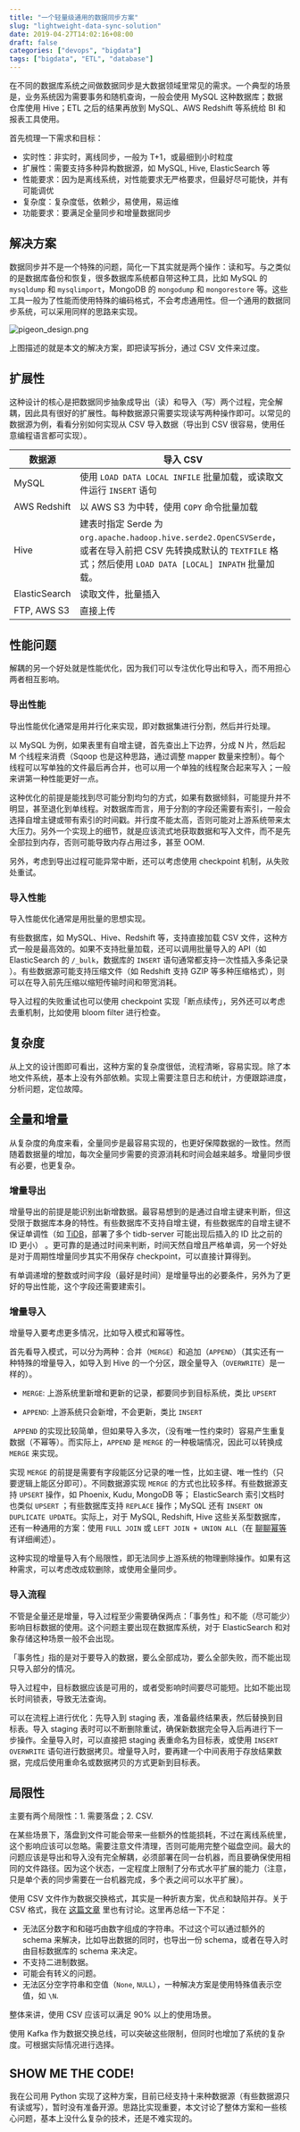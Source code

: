 ```yaml
---
title: "一个轻量级通用的数据同步方案"
slug: "lightweight-data-sync-solution"
date: 2019-04-27T14:02:16+08:00
draft: false
categories: ["devops", "bigdata"]
tags: ["bigdata", "ETL", "database"]
---
```


在不同的数据库系统之间做数据同步是大数据领域里常见的需求。一个典型的场景是，业务系统因为需要事务和随机查询，一般会使用 MySQL 这种数据库；数据仓库使用 Hive；ETL 之后的结果再放到 MySQL、AWS Redshift 等系统给 BI 和报表工具使用。

首先梳理一下需求和目标：

- 实时性：非实时，离线同步，一般为 T+1，或最细到小时粒度
- 扩展性：需要支持多种异构数据源，如 MySQL, Hive, ElasticSearch 等
- 性能要求：因为是离线系统，对性能要求无严格要求，但最好尽可能快，并有可能调优
- 复杂度：复杂度低，依赖少，易使用，易运维
- 功能要求：要满足全量同步和增量数据同步

<!--more-->

## 解决方案

数据同步并不是一个特殊的问题，简化一下其实就是两个操作：读和写。与之类似的是数据库备份和恢复，很多数据库系统都自带这种工具，比如 MySQL 的 `mysqldump` 和 `mysqlimport`，MongoDB 的 `mongodump` 和 `mongorestore` 等。这些工具一般为了性能而使用特殊的编码格式，不会考虑通用性。但一个通用的数据同步系统，可以采用同样的思路来实现。

![pigeon_design.png](https://i.loli.net/2019/04/27/5cc4196a589e6.png)

上图描述的就是本文的解决方案，即把读写拆分，通过 CSV 文件来过度。

## 扩展性

这种设计的核心是把数据同步抽象成导出（读）和导入（写）两个过程，完全解耦，因此具有很好的扩展性。每种数据源只需要实现读写两种操作即可。以常见的数据源为例，看看分别如何实现从 CSV 导入数据（导出到 CSV 很容易，使用任意编程语言都可实现）。

| 数据源        | 导入 CSV                                                     |
| ------------- | ------------------------------------------------------------ |
| MySQL         | 使用 `LOAD DATA LOCAL INFILE` 批量加载，或读取文件运行 `INSERT` 语句 |
| AWS Redshift  | 以 AWS S3 为中转，使用 `COPY` 命令批量加载                   |
| Hive          | 建表时指定 Serde 为 `org.apache.hadoop.hive.serde2.OpenCSVSerde`，或者在导入前把 CSV 先转换成默认的 `TEXTFILE` 格式；然后使用 `LOAD DATA [LOCAL] INPATH` 批量加载。 |
| ElasticSearch | 读取文件，批量插入                                           |
| FTP, AWS S3   | 直接上传                                                     |


## 性能问题

解耦的另一个好处就是性能优化，因为我们可以专注优化导出和导入，而不用担心两者相互影响。

### 导出性能

导出性能优化通常是用并行化来实现，即对数据集进行分割，然后并行处理。

以 MySQL 为例，如果表里有自增主键，首先查出上下边界，分成 N 片，然后起 M 个线程来消费（Sqoop 也是这种思路，通过调整 mapper 数量来控制）。每个线程可以写单独的文件最后再合并，也可以用一个单独的线程聚合起来写入；一般来讲第一种性能更好一点。

这种优化的前提是能找到尽可能分割均匀的方式，如果有数据倾斜，可能提升并不明显，甚至退化到单线程。对数据库而言，用于分割的字段还需要有索引，一般会选择自增主键或带有索引的时间戳。并行度不能太高，否则可能对上游系统带来太大压力。另外一个实现上的细节，就是应该流式地获取数据和写入文件，而不是先全部拉到内存，否则可能导致内存占用过多，甚至 OOM.

另外，考虑到导出过程可能异常中断，还可以考虑使用 checkpoint 机制，从失败处重试。

### 导入性能

导入性能优化通常是用批量的思想实现。

有些数据库，如 MySQL、Hive、Redshift 等，支持直接加载 CSV 文件，这种方式一般是最高效的。如果不支持批量加载，还可以调用批量导入的 API（如 ElasticSearch 的 `/_bulk`，数据库的 `INSERT` 语句通常都支持一次性插入多条记录 ）。有些数据源可能支持压缩文件（如 Redshift 支持 GZIP 等多种压缩格式），则可以在导入前先压缩以缩短传输时间和带宽消耗。

导入过程的失败重试也可以使用 checkpoint 实现「断点续传」，另外还可以考虑去重机制，比如使用 bloom filter 进行检查。

## 复杂度

从上文的设计图即可看出，这种方案的复杂度很低，流程清晰，容易实现。除了本地文件系统，基本上没有外部依赖。实现上需要注意日志和统计，方便跟踪进度，分析问题，定位故障。

## 全量和增量

从复杂度的角度来看，全量同步是最容易实现的，也更好保障数据的一致性。然而随着数据量的增加，每次全量同步需要的资源消耗和时间会越来越多。增量同步很有必要，也更复杂。

### 增量导出

增量导出的前提是能识别出新增数据。最容易想到的是通过自增主键来判断，但这受限于数据库本身的特性。有些数据库不支持自增主键，有些数据库的自增主键不保证单调性（如 [TiDB](<https://pingcap.com/docs/sql/mysql-compatibility/#auto-increment-id>)，部署了多个 tidb-server 可能出现后插入的 ID 比之前的 ID 更小）  。更可靠的是通过时间来判断，时间天然自增且严格单调，另一个好处是对于周期性增量同步其实不用保存 checkpoint，可以直接计算得到。

有单调递增的整数或时间字段（最好是时间）是增量导出的必要条件，另外为了更好的导出性能，这个字段还需要建索引。

### 增量导入

增量导入要考虑更多情况，比如导入模式和幂等性。

首先看导入模式，可以分为两种：合并（`MERGE`）和追加（`APPEND`）（其实还有一种特殊的增量导入，如导入到 Hive 的一个分区，跟全量导入（`OVERWRITE`）是一样的）。

- `MERGE`: 上游系统里新增和更新的记录，都要同步到目标系统，类比 `UPSERT`

- `APPEND`: 上游系统只会新增，不会更新，类比 `INSERT`

` APPEND` 的实现比较简单，但如果导入多次，（没有唯一性约束时）容易产生重复数据（不幂等）。而实际上，`APPEND` 是 `MERGE` 的一种极端情况，因此可以转换成 `MERGE` 来实现。

实现 `MERGE` 的前提是需要有字段能区分记录的唯一性，比如主键、唯一性约（只要逻辑上能区分即可）。不同数据源实现 `MERGE` 的方式也比较多样。有些数据源支持 `UPSERT` 操作，如 Phoenix, Kudu, MongoDB 等； ElasticSearch 索引文档时也类似 `UPSERT` ；有些数据库支持 `REPLACE` 操作；MySQL 还有 `INSERT ON DUPLICATE UPDATE`。实际上，对于 MySQL, Redshift, Hive 这些关系型数据库，还有一种通用的方案：使用 `FULL JOIN` 或 `LEFT JOIN + UNION ALL`（在 [聊聊幂等](../../03/idempotence) 有详细阐述）。

这种实现的增量导入有个局限性，即无法同步上游系统的物理删除操作。如果有这种需求，可以考虑改成软删除，或使用全量同步。

### 导入流程

不管是全量还是增量，导入过程至少需要确保两点：「事务性」和不能（尽可能少）影响目标数据的使用。这个问题主要出现在数据库系统，对于 ElasticSearch 和对象存储这种场景一般不会出现。

「事务性」指的是对于要导入的数据，要么全部成功，要么全部失败，而不能出现只导入部分的情况。

导入过程中，目标数据应该是可用的，或者受影响时间要尽可能短。比如不能出现长时间锁表，导致无法查询。

可以在流程上进行优化：先导入到 staging 表，准备最终结果表，然后替换到目标表。导入 staging 表时可以不断删除重试，确保新数据完全导入后再进行下一步操作。全量导入时，可以直接把 staging 表重命名为目标表，或使用 `INSERT OVERWRITE` 语句进行数据拷贝。增量导入时，要再建一个中间表用于存放结果数据，完成后使用重命名或数据拷贝的方式更新到目标表。

## 局限性

主要有两个局限性：1. 需要落盘；2. CSV.

在某些场景下，落盘到文件可能会带来一些额外的性能损耗，不过在离线系统里，这个影响应该可以忽略。需要注意文件清理，否则可能用完整个磁盘空间。最大的问题应该是导出和导入没有完全解耦，必须部署在同一台机器，而且要确保使用相同的文件路径。因为这个状态，一定程度上限制了分布式水平扩展的能力（注意，只是单个表的同步需要在一台机器完成，多个表之间可以水平扩展）。

使用 CSV 文件作为数据交换格式，其实是一种折衷方案，优点和缺陷并存。关于 CSV 格式，我在 [这篇文章](../../03/data-encoding) 里也有讨论。这里再总结一下不足：

- 无法区分数字和和碰巧由数字组成的字符串。不过这个可以通过额外的 schema 来解决，比如导出数据的同时，也导出一份 schema，或者在导入时由目标数据库的 schema 来决定。
- 不支持二进制数据。
- 可能会有转义的问题。
- 无法区分空字符串和空值（`None`, `NULL`），一种解决方案是使用特殊值表示空值，如 `\N`.

整体来讲，使用 CSV 应该可以满足 90% 以上的使用场景。

使用 Kafka 作为数据交换总线，可以突破这些限制，但同时也增加了系统的复杂度。可根据实际情况进行选择。

## SHOW ME THE CODE!

我在公司用 Python 实现了这种方案，目前已经支持十来种数据源（有些数据源只有读或写），暂时没有准备开源。思路比实现重要，本文讨论了整体方案和一些核心问题，基本上没什么复杂的技术，还是不难实现的。
